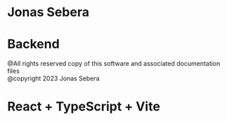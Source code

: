 # Jonas Sebera
# Backend

@All rights reserved copy of this software and associated documentation files<br/>@copyright 2023 Jonas Sebera

# React + TypeScript + Vite